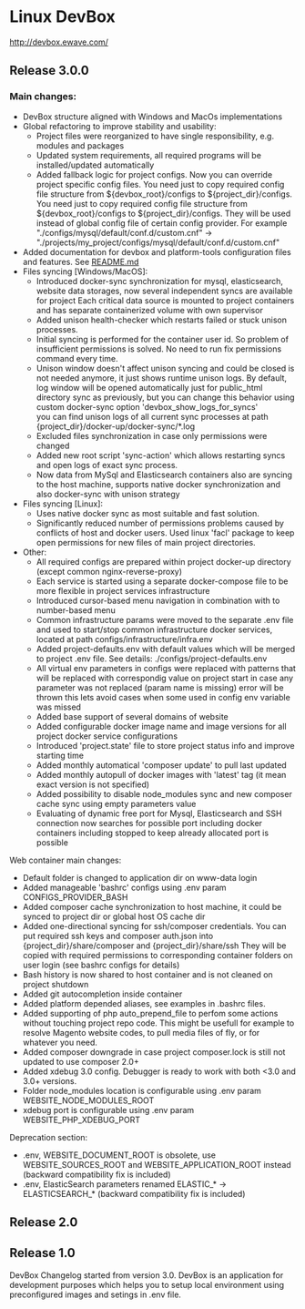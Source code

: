 # Linux DevBox
http://devbox.ewave.com/

## Release 3.0.0

### Main changes:
- DevBox structure aligned with Windows and MacOs implementations
- Global refactoring to improve stability and usability:
    - Project files were reorganized to have single responsibility, e.g. modules and packages
    - Updated system requirements, all required programs will be installed/updated automatically
    - Added fallback logic for project configs. Now you can override project specific config files. You need just to copy required config file structure from ${devbox_root}/configs to ${project_dir}/configs.
      You need just to copy required config file structure from ${devbox_root}/configs to ${project_dir}/configs. They will be used instead of global config file of certain config provider.
      For example "./configs/mysql/default/conf.d/custom.cnf" -> "./projects/my_project/configs/mysql/default/conf.d/custom.cnf"
- Added documentation for devbox and platform-tools configuration files and features. See [README.md](README.md)
- Files syncing [Windows/MacOS]:
    - Introduced docker-sync synchronization for mysql, elasticsearch, website data storages, now several independent syncs are available for project
      Each critical data source is mounted to project containers and has separate containerized volume with own supervisor
    - Added unison health-checker which restarts failed or stuck unison processes.
    - Initial syncing is performed for the container user id. So problem of insufficient permissions is solved. No need to run fix permissions command every time.
    - Unison window doesn't affect unison syncing and could be closed is not needed anymore, it just shows runtime unison logs.
      By default, log window will be opened automatically just for public_html directory sync as previously, but you can change this behavior using custom docker-sync option 'devbox_show_logs_for_syncs'  
      you can find unison logs of all current sync processes at path {project_dir}/docker-up/docker-sync/*.log
    - Excluded files synchronization in case only permissions were changed
    - Added new root script 'sync-action' which allows restarting syncs and open logs of exact sync process.
    - Now data from MySql and Elasticsearch containers also are syncing to the host machine, supports native docker synchronization and also docker-sync with unison strategy
- Files syncing [Linux]:
    - Uses native docker sync as most suitable and fast solution.
    - Significantly reduced number of permissions problems caused by conflicts of host and docker users. Used linux 'facl' package to keep open permissions for new files of main project directories.
- Other:
    - All required configs are prepared within project docker-up directory (except common nginx-reverse-proxy)
    - Each service is started using a separate docker-compose file to be more flexible in project services infrastructure
    - Introduced cursor-based menu navigation in combination with to number-based menu
    - Common infrastructure params were moved to the separate .env file and used to start/stop common infrastructure docker services, located at path configs/infrastructure/infra.env
    - Added project-defaults.env with default values which will be merged to project .env file. See details: ./configs/project-defaults.env
    - All virtual env parameters in configs were replaced with patterns that will be replaced with correspondig value on project start
      in case any parameter was not replaced (param name is missing) error will be thrown
      this lets avoid cases when some used in config env variable was missed
    - Added base support of several domains of website
    - Added configurable docker image name and image versions for all project docker service configurations
    - Introduced 'project.state' file to store project status info and improve starting time
    - Added monthly automatical 'composer update' to pull last updated
    - Added monthly autopull of docker images with 'latest' tag (it mean exact version is not specified)
    - Added possibility to disable node_modules sync and new composer cache sync using empty parameters value
    - Evaluating of dynamic free port for Mysql, Elasticsearch and SSH connection now searches for possible port including docker containers including stopped to keep already allocated port is possible

Web container main changes:
- Default folder is changed to application dir on www-data login
- Added manageable 'bashrc' configs using .env param CONFIGS_PROVIDER_BASH
- Added composer cache synchronization to host machine, it could be synced to project dir or global host OS cache dir
- Added one-directional syncing for ssh/composer credentials. You can put required ssh keys and composer auth.json into {project_dir}/share/composer and {project_dir}/share/ssh
  They will be copied with required permissions to corresponding container folders on user login (see bashrc configs for details)
- Bash history is now shared to host container and is not cleaned on project shutdown
- Added git autocompletion inside container
- Added platform depended aliases, see examples in .bashrc files.
- Added supporting of php auto_prepend_file to perfom some actions without touching project repo code.
  This might be usefull for example to resolve Magento website codes, to pull media files of fly, or for whatever you need.
- Added composer downgrade in case project composer.lock is still not updated to use composer 2.0+
- Added xdebug 3.0 config. Debugger is ready to work with both <3.0 and 3.0+ versions.
- Folder node_modules location is configurable using .env param WEBSITE_NODE_MODULES_ROOT
- xdebug port is configurable using .env param WEBSITE_PHP_XDEBUG_PORT


Deprecation section:
- .env, WEBSITE_DOCUMENT_ROOT is obsolete, use WEBSITE_SOURCES_ROOT and WEBSITE_APPLICATION_ROOT instead (backward compatibility fix is included)
- .env, ElasticSearch parameters renamed ELASTIC_* -> ELASTICSEARCH_* (backward compatibility fix is included)

## Release 2.0
## Release 1.0
DevBox Changelog started from version 3.0.
DevBox is an application for development purposes which helps you to setup local environment using preconfigured images and setings in .env file. 

